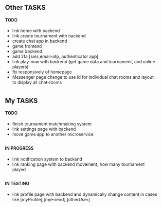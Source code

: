 #
## Other TASKS
#### TODO
   - link home with backend
   - link create tournament with backend
   - create chat app in backend
   - game frontend
   - game backend
   - add 2fa [sms,email-otp, authenticator app]
   - link play-now with backend (get game data and tournament, and online players)
   - fix responsively of homepage
   - Messenger page change to use id for individual chat rooms and layout to display all chat-rooms
#
## My TASKS

   #### TODO
   - finish tournament matchmaking system
   - link settings page with backend
   - move game app to another microservice
   ##
   #### IN PROGRESS
   - link notification system to backend
   - link ranking page with backend movement, how many tournament played
   ##
   #### IN TESTING
   - link profile page with backend and dynamically change content in cases like [myProfile],[myFriend],[otherUser]